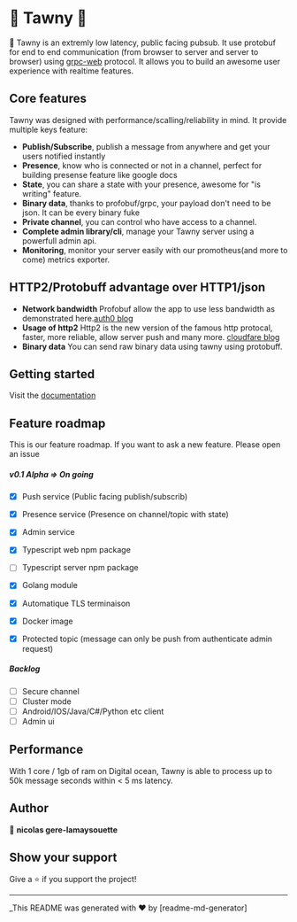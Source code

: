 
# 🦉 Tawny  🦉
  
🚀 Tawny is an extremly low latency, public facing pubsub. It use protobuf for end to end communication (from browser to server and server to browser) using [grpc-web](https://github.com/grpc/grpc-web) protocol. 
It allows you to build an awesome user experience with realtime features.
  
## Core features  
Tawny was designed with performance/scalling/reliability in mind. It provide multiple keys feature:
- **Publish/Subscribe**, publish a message from anywhere and get your users notified instantly  
- **Presence**,  know who is connected or not in a channel, perfect for building presense feature like google docs  
- **State**, you can share a state with your presence, awesome for "is writing" feature.  
- **Binary data**, thanks to profobuf/grpc, your payload don't need to be json. It can be every binary fuke
- **Private channel**, you can control who have access to a channel.  
- **Complete admin library/cli**, manage your Tawny server using a powerfull admin api.  
- **Monitoring**, monitor your server easily with our promotheus(and more to come)  metrics exporter.  

## HTTP2/Protobuff advantage over HTTP1/json
- **Network bandwidth** Profobuf allow the app to use less bandwidth as demonstrated here.[auth0 blog](https://auth0.com/blog/beating-json-performance-with-protobuf/)
- **Usage of http2** Http2 is the new version of the famous http protocal, faster, more reliable, allow server push and many more. [cloudfare blog](https://www.cloudflare.com/learning/performance/http2-vs-http1.1/)
- **Binary data** You can send raw binary data using tawny using protobuff. 

## Getting started  
Visit the [documentation](docs)
## Feature roadmap  
  
This is our feature roadmap. If you want to ask a new feature. Please open an issue  
  
##### v0.1 Alpha => On going  
- [x] Push service (Public facing publish/subscrib)
- [x] Presence  service (Presence on channel/topic with state)
- [X] Admin service
- [x] Typescript web npm package
- [ ] Typescript server npm package
- [x] Golang module
- [x] Automatique TLS terminaison  
- [x] Docker image
- [x] Protected topic (message can only be push from authenticate admin request)

  
##### Backlog

- [ ] Secure channel  
- [ ] Cluster mode
- [ ] Android/IOS/Java/C#/Python etc client
- [ ] Admin ui
  
## Performance
With 1 core / 1gb of ram on Digital ocean,  Tawny is able to process up to 50k message seconds within < 5 ms latency.
  
## Author  
  
👤 **nicolas gere-lamaysouette**  
  
  
## Show your support  
  
Give a ⭐️ if you support the project!  
  
***  
_This README was generated with ❤️ by [readme-md-generator]
